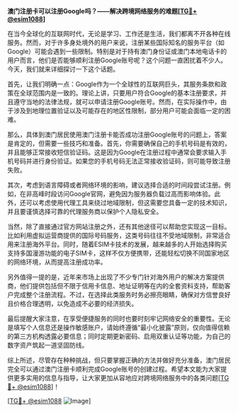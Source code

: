 **澳门注册卡可以注册Google吗？——解决跨境网络服务的难题[[TG💪+ @esim1088](https://t.me/s/esim1088)]**

在当今全球化的互联网时代，无论是学习、工作还是生活，我们都离不开各种在线服务。然而，对于许多身处境外的用户来说，注册某些国际知名的服务平台（如Google）可能会遇到一些限制。特别是对于持有澳门身份证或澳门本地电话卡的用户而言，他们是否能够顺利注册Google账号呢？这个问题一直困扰着不少人。今天，我们就来详细探讨一下这个话题。

首先，让我们明确一点：Google作为一个全球性的互联网巨头，其服务条款和政策在全球范围内是一致的。理论上讲，只要用户符合Google的基本注册要求，并且遵守当地的法律法规，就可以申请注册Google账号。然而，在实际操作中，由于涉及到地理位置验证以及可能存在的地区性限制，部分用户可能会面临一定的困难。

那么，具体到澳门居民使用澳门注册卡能否成功注册Google账号的问题上，答案是肯定的，但需要一些技巧和准备。首先，你需要确保自己的手机号码是有效的，并且能够正常接收短信验证码。这是因为Google在注册过程中通常会要求输入手机号码并进行身份验证。如果您的手机号码无法正常接收验证码，则可能导致注册失败。

其次，考虑到语言障碍或者网络环境的影响，建议选择合适的时间段尝试注册。例如，在非高峰时段访问Google官网，避免因为服务器负载过高而影响体验。此外，还可以考虑使用代理工具来绕过地域限制，但这需要您具备一定的技术知识，并且要谨慎选择可靠的代理服务商以保护个人隐私安全。

当然，除了直接通过官方网站注册之外，还有其他途径可以帮助您实现这一目标。比如利用虚拟运营商提供的国际号码服务，这类号码往往不受地域限制，非常适合用来注册海外平台。同时，随着ESIM卡技术的发展，越来越多的人开始选择购买支持多国漫游功能的电子SIM卡，这样不仅方便携带，还能轻松切换不同国家地区的网络环境，从而提高注册成功率。

另外值得一提的是，近年来市场上出现了不少专门针对海外用户的解决方案提供商，他们提供包括但不限于信用卡信息、地址证明等在内的全套资料支持，帮助客户完成整个注册流程。不过，在选择此类服务时务必擦亮眼睛，确保对方信誉良好且价格合理透明，以免造成不必要的经济损失。

最后提醒大家注意，在享受便捷服务的同时也要时刻牢记网络安全的重要性。无论是填写个人信息还是操作敏感账户，请始终遵循“最小化披露”原则，仅向值得信赖的第三方机构透露必要信息；同时定期更新密码、启用双重认证等功能，为自己的数字资产筑起一道坚固防线。

综上所述，尽管存在种种挑战，但只要掌握正确的方法并做好充分准备，澳门居民完全可以通过澳门注册卡顺利完成Google账号的创建过程。希望本文能为大家提供更多实用的信息与指导，让大家更加从容地应对跨境网络服务中的各类问题[[TG💪+ @esim1088](https://t.me/s/esim1088)]！

[[TG💪+ @esim1088](https://t.me/s/esim1088) ![Image](https://i.postimg.cc/4NQfJmqS/Snipaste-2025-05-13-00-14-12.png)]
